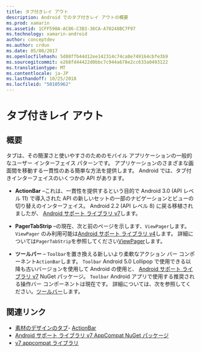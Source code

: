 ```yaml
---
title: タブ付きレイ アウト
description: Android でのタブ付きレイ アウトの概要
ms.prod: xamarin
ms.assetid: 1CFF590A-AC86-C3B3-36CA-A70248BC7F97
ms.technology: xamarin-android
author: conceptdev
ms.author: crdun
ms.date: 05/08/2017
ms.openlocfilehash: 5d88ffb44d12ee142314c74ca8e749164cbfe3b9
ms.sourcegitcommit: e268fd44422d0bbc7c944a678e2cc633a0493122
ms.translationtype: MT
ms.contentlocale: ja-JP
ms.lasthandoff: 10/25/2018
ms.locfileid: "50105962"
---
```

# <a name="tabbed-layouts"></a>タブ付きレイ アウト


## <a name="overview"></a>概要

タブは、その簡潔さと使いやすさのためのモバイル アプリケーションの一般的なユーザー インターフェイス パターンです。 アプリケーションのさまざまな画面間を移動する一貫性のある簡単な方法を提供します。 Android では、タブ付きインターフェイスのいくつかの API があります。 

-   **ActionBar** &ndash;これは、一貫性を提供するという目的で Android 3.0 (API レベル 11) で導入された API の新しいセットの一部のナビゲーションとビューの切り替えのインターフェイス。 Android 2.2 (API レベル 8) に戻る移植されましたが、 [Android サポート ライブラリ v7](https://www.nuget.org/packages/Xamarin.Android.Support.v7.AppCompat/)します。 

-   **PagerTabStrip** &ndash;の現在、次と前のページを示します、`ViewPager`します。 `ViewPager` のみ利用可能は[Android サポート ライブラリ v4](https://www.nuget.org/packages/Xamarin.Android.Support.v4/)します。
     詳細については`PagerTabStrip`を参照してください[ViewPager](~/android/user-interface/controls/view-pager/index.md)します。

-   **ツールバー** &ndash; `Toolbar`を置き換える新しいより柔軟なアクション バー コンポーネント`ActionBar`します。 `Toolbar` Android 5.0 Lollipop で使用できる以降も古いバージョンを使用して Android の使用と、 [Android サポート ライブラリ v7](https://www.nuget.org/packages/Xamarin.Android.Support.v7.AppCompat/) NuGet パッケージ。 
    `Toolbar` Android アプリで使用する推奨される操作バー コンポーネントは現在です。
    詳細については、次を参照してください。[ツールバー](~/android/user-interface/controls/tool-bar/index.md)します。 



## <a name="related-links"></a>関連リンク

- [素材のデザインのタブ](https://material.io/guidelines/components/tabs.html)- [ActionBar](http://developer.android.com/guide/topics/ui/actionbar.html)
- [Android サポート ライブラリ v7 AppCompat NuGet パッケージ](https://www.nuget.org/packages/Xamarin.Android.Support.v7.AppCompat/)
- [v7 appcompat ライブラリ](http://developer.android.com/tools/support-library/features.html#v7-appcompat)

